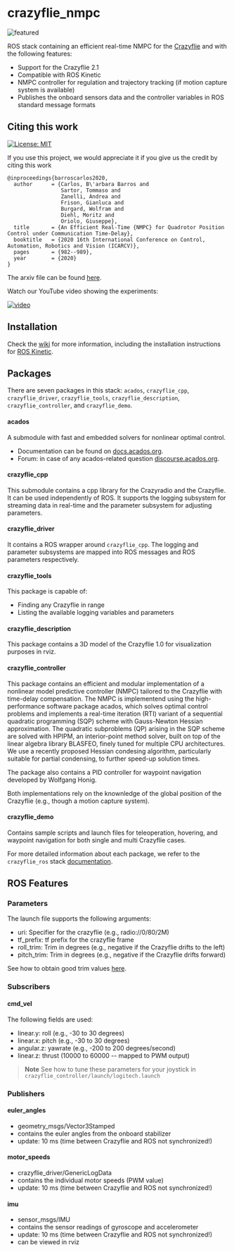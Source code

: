 crazyflie_nmpc
=============
![featured](https://user-images.githubusercontent.com/50755258/93484971-d65ea880-f902-11ea-8fca-97c12f13730d.png)

ROS stack containing an efficient real-time NMPC for the [Crazyflie](http://www.bitcraze.se/) and with the following features:

* Support for the Crazyflie 2.1
* Compatible with ROS Kinetic
* NMPC controller for regulation and trajectory tracking (if motion capture system is available)
* Publishes the onboard sensors data and the controller variables in ROS standard message formats

## Citing this work
[![License: MIT](https://img.shields.io/badge/License-MIT-yellow.svg)](https://opensource.org/licenses/MIT)

If you use this project, we would appreciate it if you give us the credit by citing this work

```
@inproceedings{barroscarlos2020,
  author      = {Carlos, B\'arbara Barros and
                 Sartor, Tommaso and
                 Zanelli, Andrea and
                 Frison, Gianluca and
                 Burgard, Wolfram and
                 Diehl, Moritz and
                 Oriolo, Giuseppe},
  title       = {An Efficient Real-Time {NMPC} for Quadrotor Position Control under Communication Time-Delay},
  booktitle   = {2020 16th International Conference on Control, Automation, Robotics and Vision (ICARCV)},
  pages       = {982--989},
  year        = {2020}
}

```
The arxiv file can be found [here](https://arxiv.org/abs/2010.11264).

Watch our YouTube video showing the experiments:

[![video](https://user-images.githubusercontent.com/50755258/96165708-40c43200-0f1d-11eb-84fa-159b6a37f391.png)](https://youtu.be/xZLVQ7BdUHA)


## Installation

Check the [wiki](https://github.com/bcbarbara/crazyflie_nmpc/wiki) for more information, including the installation instructions for [ROS Kinetic](https://github.com/bcbarbara/crazyflie_nmpc/wiki/Install-on-Ubuntu-16.04-LTS-with-ROS-Kinetic).

## Packages

There are seven packages in this stack: `acados`, `crazyflie_cpp`, `crazyflie_driver`, `crazyflie_tools`, `crazyflie_description`, `crazyflie_controller`, and `crazyflie_demo`.

#### acados

A submodule with fast and embedded solvers for nonlinear optimal control.

- Documentation can be found on [docs.acados.org](https://docs.acados.org/).
- Forum: in case of any acados-related question  [discourse.acados.org](https://discourse.acados.org/).



#### crazyflie_cpp

This submodule contains a cpp library for the Crazyradio and the Crazyflie. It can be used independently of ROS. It supports the logging subsystem for streaming data in real-time and the parameter subsystem for adjusting parameters.

#### crazyflie_driver

It contains a ROS wrapper around `crazyflie_cpp`. The logging and parameter subsystems are mapped into ROS messages and ROS parameters respectively.

#### crazyflie_tools

This package is capable of:
* Finding any Crazyflie in range
* Listing the available logging variables and parameters

#### crazyflie_description

This package contains a 3D model of the Crazyflie 1.0 for visualization purposes in rviz.

#### crazyflie_controller

This package contains an efficient and modular implementation of a nonlinear model predictive controller (NMPC) tailored to the Crazyflie with time-delay compensation. The NMPC is implementend using the high-performance software package acados, which solves optimal control problems and implements a real-time iteration (RTI) variant of a sequential quadratic programming (SQP) scheme with Gauss-Newton Hessian approximation. The quadratic subproblems (QP) arising in the SQP scheme are solved with HPIPM, an interior-point method solver, built on top of the linear algebra library BLASFEO, finely tuned for multiple CPU architectures. We use a recently proposed Hessian condesing algorithm, particularly suitable for partial condensing, to further speed-up solution times.  

The package also contains a PID controller for waypoint navigation developed by Wolfgang Honig.

Both implementations rely on the knownledge of the global position of the Crazyflie (e.g., though a motion capture system).


#### crazyflie_demo

Contains sample scripts and launch files for teleoperation, hovering, and waypoint navigation for both single and multi Crazyflie cases.

  For more detailed information about each   package, we refer to the `crazyflie_ros` stack [documentation](http://act.usc.edu/publications/Hoenig_Springer_ROS2017.pdf).

## ROS Features

### Parameters

The launch file supports the following arguments:
* uri: Specifier for the crazyflie (e.g., radio://0/80/2M)
* tf_prefix: tf prefix for the crazyflie frame
* roll_trim: Trim in degrees (e.g., negative if the Crazyflie drifts to the left)
* pitch_trim: Trim in degrees (e.g., negative if the Crazyflie drifts forward)

See how to obtain good trim values [here](http://wiki.bitcraze.se/projects:crazyflie:userguide:tips_and_tricks).

### Subscribers

#### cmd_vel

The following fields are used:
* linear.y: roll (e.g., -30 to 30 degrees)
* linear.x: pitch (e.g., -30 to 30 degrees)
* angular.z: yawrate (e.g., -200 to 200 degrees/second)
* linear.z: thrust (10000 to 60000 -- mapped to PWM output)

>**Note** See how to tune these parameters for your joystick in `crazyflie_controller/launch/logitech.launch`

### Publishers

#### euler_angles
* geometry_msgs/Vector3Stamped
* contains the euler angles from the onboard stabilizer
* update: 10 ms (time between Crazyflie and ROS not synchronized!)

#### motor_speeds
* crazyflie_driver/GenericLogData
* contains the individual motor speeds (PWM value)
* update: 10 ms (time between Crazyflie and ROS not synchronized!)

#### imu
* sensor_msgs/IMU
* contains the sensor readings of gyroscope and accelerometer
* update: 10 ms (time between Crazyflie and ROS not synchronized!)
* can be viewed in rviz
